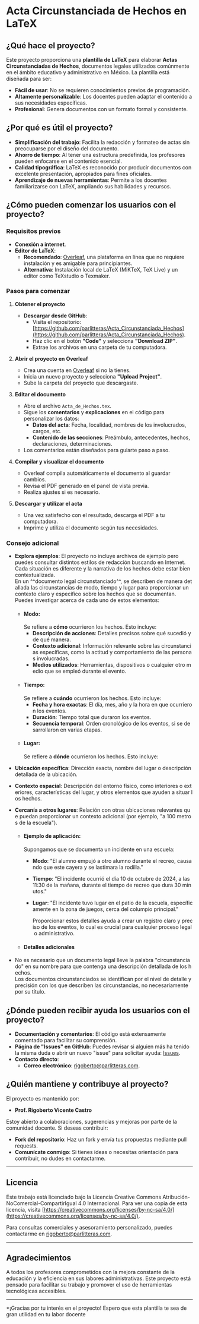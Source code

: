 # Acta Circunstanciada de Hechos en LaTeX

## ¿Qué hace el proyecto?

Este proyecto proporciona una **plantilla de LaTeX** para elaborar **Actas Circunstanciadas de Hechos**, documentos legales utilizados comúnmente en el ámbito educativo y administrativo en México. La plantilla está diseñada para ser:

- **Fácil de usar**: No se requieren conocimientos previos de programación.
- **Altamente personalizable**: Los docentes pueden adaptar el contenido a sus necesidades específicas.
- **Profesional**: Genera documentos con un formato formal y consistente.

## ¿Por qué es útil el proyecto?

- **Simplificación del trabajo**: Facilita la redacción y formateo de actas sin preocuparse por el diseño del documento.
- **Ahorro de tiempo**: Al tener una estructura predefinida, los profesores pueden enfocarse en el contenido esencial.
- **Calidad tipográfica**: LaTeX es reconocido por producir documentos con excelente presentación, apropiados para fines oficiales.
- **Aprendizaje de nuevas herramientas**: Permite a los docentes familiarizarse con LaTeX, ampliando sus habilidades y recursos.

## ¿Cómo pueden comenzar los usuarios con el proyecto?

### Requisitos previos

- **Conexión a internet**.
- **Editor de LaTeX**:
  - **Recomendado**: [Overleaf](https://www.overleaf.com), una plataforma en línea que no requiere instalación y es amigable para principiantes.
  - **Alternativa**: Instalación local de LaTeX (MiKTeX, TeX Live) y un editor como TeXstudio o Texmaker.

### Pasos para comenzar

1. **Obtener el proyecto**

   - **Descargar desde GitHub**:
     - Visita el repositorio: [https://github.com/parlitteras/Acta_Circunstanciada_Hechos](https://github.com/parlitteras/Acta_Circunstanciada_Hechos).
     - Haz clic en el botón **"Code"** y selecciona **"Download ZIP"**.
     - Extrae los archivos en una carpeta de tu computadora.

2. **Abrir el proyecto en Overleaf**

   - Crea una cuenta en [Overleaf](https://www.overleaf.com) si no la tienes.
   - Inicia un nuevo proyecto y selecciona **"Upload Project"**.
   - Sube la carpeta del proyecto que descargaste.

3. **Editar el documento**

   - Abre el archivo `Acta_de_Hechos.tex`.
   - Sigue los **comentarios** y **explicaciones** en el código para personalizar los datos:
     - **Datos del acta**: Fecha, localidad, nombres de los involucrados, cargos, etc.
     - **Contenido de las secciones**: Preámbulo, antecedentes, hechos, declaraciones, determinaciones.
   - Los comentarios están diseñados para guiarte paso a paso.

4. **Compilar y visualizar el documento**

   - Overleaf compila automáticamente el documento al guardar cambios.
   - Revisa el PDF generado en el panel de vista previa.
   - Realiza ajustes si es necesario.

5. **Descargar y utilizar el acta**

   - Una vez satisfecho con el resultado, descarga el PDF a tu computadora.
   - Imprime y utiliza el documento según tus necesidades.

### Consejo adicional

- **Explora ejemplos**: El proyecto no incluye archivos de ejemplo pero puedes consultar distintos estilos de redacción buscando en Internet. Cada situación es diferente y la narrativa de los hechos debe estar bien contextualizada. En un ^^documento legal circunstanciado^^, se describen de manera detallada las circunstancias de modo, tiempo y lugar para proporcionar un contexto claro y específico sobre los hechos que se documentan. Puedes investigar acerca de cada uno de estos elementos:
	- #### Modo:
	  Se refiere a **cómo** ocurrieron los hechos. Esto incluye:  
		- **Descripción de acciones**: Detalles precisos sobre qué sucedió y de qué manera.
		- **Contexto adicional**: Información relevante sobre las circunstancias específicas, como la actitud y comportamiento de las personas involucradas.
		- **Medios utilizados**: Herramientas, dispositivos o cualquier otro medio que se empleó durante el evento.
	- #### Tiempo:
	  Se refiere a **cuándo** ocurrieron los hechos. Esto incluye:  
		- **Fecha y hora exactas**: El día, mes, año y la hora en que ocurrieron los eventos.
		- **Duración**: Tiempo total que duraron los eventos.
		- **Secuencia temporal**: Orden cronológico de los eventos, si se desarrollaron en varias etapas.
	- #### Lugar:
	  Se refiere a **dónde** ocurrieron los hechos. Esto incluye:  
- **Ubicación específica**: Dirección exacta, nombre del lugar o descripción detallada de la ubicación.
- **Contexto espacial**: Descripción del entorno físico, como interiores o exteriores, características del lugar, y otros elementos que ayuden a situar los hechos.
- **Cercanía a otros lugares**: Relación con otras ubicaciones relevantes que puedan proporcionar un contexto adicional (por ejemplo, "a 100 metros de la escuela").

	- #### Ejemplo de aplicación:
	  Supongamos que se documenta un incidente en una escuela:  
		- **Modo**: "El alumno empujó a otro alumno durante el recreo, causando que este cayera y se lastimara la rodilla."
		- **Tiempo**: "El incidente ocurrió el día 10 de octubre de 2024, a las 11:30 de la mañana, durante el tiempo de recreo que dura 30 minutos."
		- **Lugar**: "El incidente tuvo lugar en el patio de la escuela, específicamente en la zona de juegos, cerca del columpio principal."
		    
		  Proporcionar estos detalles ayuda a crear un registro claro y preciso de los eventos, lo cual es crucial para cualquier proceso legal o administrativo.  
	- #### Detalles adicionales
 - No es necesario que un documento legal lleve la palabra "circunstanciado" en su nombre para que contenga una descripción detallada de los hechos. Los documentos circunstanciados se identifican por el nivel de detalle y precisión con los que describen las circunstancias, no necesariamente por su título. 

## ¿Dónde pueden recibir ayuda los usuarios con el proyecto?

- **Documentación y comentarios**: El código está extensamente comentado para facilitar su comprensión.
- **Página de "Issues" en GitHub**: Puedes revisar si alguien más ha tenido la misma duda o abrir un nuevo "issue" para solicitar ayuda: [Issues](https://github.com/tu-usuario/ActaCircunstanciada/issues).
- **Contacto directo**:
  - **Correo electrónico**: [rigoberto@parlitteras.com](mailto:rigoberto@parlitteras.com).

## ¿Quién mantiene y contribuye al proyecto?

El proyecto es mantenido por:

- **Prof. Rigoberto Vicente Castro**

Estoy abierto a colaboraciones, sugerencias y mejoras por parte de la comunidad docente. Si deseas contribuir:

- **Fork del repositorio**: Haz un fork y envía tus propuestas mediante pull requests.
- **Comunícate conmigo**: Si tienes ideas o necesitas orientación para contribuir, no dudes en contactarme.

---

## Licencia

Este trabajo está licenciado bajo la Licencia Creative Commons Atribución-NoComercial-CompartirIgual 4.0 Internacional. Para ver una copia de esta licencia, visita [https://creativecommons.org/licenses/by-nc-sa/4.0/](https://creativecommons.org/licenses/by-nc-sa/4.0/).

Para consultas comerciales y asesoramiento personalizado, puedes contactarme en [rigoberto@parlitteras.com](mailto:rigoberto@parlitteras.com).

---

## Agradecimientos

A todos los profesores comprometidos con la mejora constante de la educación y la eficiencia en sus labores administrativas. Este proyecto está pensado para facilitar su trabajo y promover el uso de herramientas tecnológicas accesibles.

---

*¡Gracias por tu interés en el proyecto! Espero que esta plantilla te sea de gran utilidad en tu labor docente
